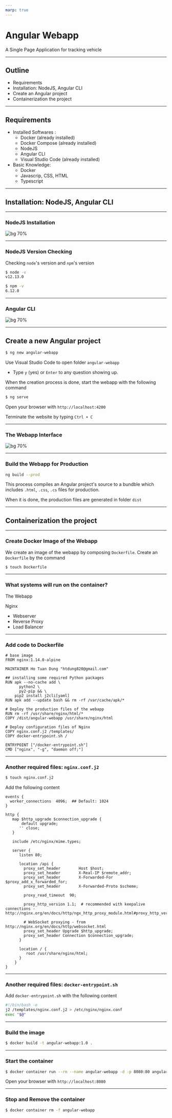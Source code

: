 ```yaml
---
marp: true
---
```


# Angular Webapp

A Single Page Application for tracking vehicle

---

## Outline

- Requirements
- Installation: NodeJS, Angular CLI
- Create an Angular project
- Containerization the project

---

## Requirements

- Installed Softwares :
  - Docker (already installed)
  - Docker Compose (already installed)
  - NodeJS
  - Angular CLI
  - Visual Studio Code (already installed)
- Basic Knowledge:
  - Docker
  - Javascrip, CSS, HTML
  - Typescript

---

## Installation: NodeJS, Angular CLI

---

### NodeJS Installation

![bg 70%](images/nodejs.png)

---

### NodeJS Version Checking

Checking `node`'s version and `npm`'s version

```bash
$ node -v
v12.13.0

$ npm -v
6.12.0
```

---

### Angular CLI

![bg 70%](images/angularcli.png)

--- 

## Create a new Angular project

```bash
$ ng new angular-webapp
```

Use Visual Studio Code to open folder `angular-webapp`

- Type `y` (yes) or `Enter` to any question showing up.

When the creation process is done, start the webapp with the following command

```bash
$ ng serve
```

Open your browser with `http://localhost:4200`

Terminate the website by typing `Ctrl + C`

---

### The Webapp Interface

![bg 70%](images/ngserve.png)

---

### Build the Webapp for Production

```bash
ng build --prod
```

This process compiles an Angular project's source to a bundble which includes `.html`, `.css`, `.cs` files for production.

When it is done, the production files are generated in folder `dist`

---

## Containerization the project

---

### Create Docker Image of the Webapp

We create an image of the webapp by composing `Dockerfile`. 
Create an `Dockerfile` by the command

```bash
$ touch Dockerfile
```
---

### What systems will run on the container?

The Webapp

Nginx

- Webserver
- Reverse Proxy
- Load Balancer

---

### Add code to Dockerfile

```docker
# base image
FROM nginx:1.14.0-alpine

MAINTAINER Ho Tuan Dung "htdung820@gmail.com"

## installing some required Python packages
RUN apk --no-cache add \
      python2 \
      py2-pip && \
    pip2 install j2cli[yaml]
RUN apk add --update bash && rm -rf /var/cache/apk/*

# Deploy the production files of the webapp
RUN rm -rf /usr/share/nginx/html/*
COPY /dist/angular-webapp /usr/share/nginx/html

# Deploy configuration files of Nginx
COPY nginx.conf.j2 /templates/
COPY docker-entrypoint.sh /

ENTRYPOINT ["/docker-entrypoint.sh"]
CMD ["nginx", "-g", "daemon off;"]
```

---

### Another required files: `nginx.conf.j2`

```bash
$ touch nginx.conf.j2
```

Add the following content

```nginx
events {
  worker_connections  4096;  ## Default: 1024
}

http {
   map $http_upgrade $connection_upgrade {
       default upgrade;
      '' close;
   }

   include /etc/nginx/mime.types;

   server {
      listen 80;

      location /api {
        proxy_set_header        Host $host;
        proxy_set_header        X-Real-IP $remote_addr;
        proxy_set_header        X-Forwarded-For $proxy_add_x_forwarded_for;
        proxy_set_header        X-Forwarded-Proto $scheme;

        proxy_read_timeout  90;

        proxy_http_version 1.1;  # recommended with keepalive connections - http://nginx.org/en/docs/http/ngx_http_proxy_module.html#proxy_http_version

        # WebSocket proxying - from http://nginx.org/en/docs/http/websocket.html
        proxy_set_header Upgrade $http_upgrade;
        proxy_set_header Connection $connection_upgrade;
      }

      location / {
         root /usr/share/nginx/html;
      }
    }
}
```

--- 

### Another required files: `docker-entrypoint.sh`

Add `docker-entrypoint.sh` with the following content 

```bash
#!/bin/bash -e
j2 /templates/nginx.conf.j2 > /etc/nginx/nginx.conf
exec "$@"
```

---

### Build the image

```bash
$ docker build -t angular-webapp:1.0 .
```

---

### Start the container

```bash
$ docker container run --rm --name angular-webapp -d -p 8080:80 angular-webapp:1.0
```

Open your browser with `http://localhost:8080`


---

### Stop and Remove the container

```bash
$ docker container rm -f angular-webapp
```

